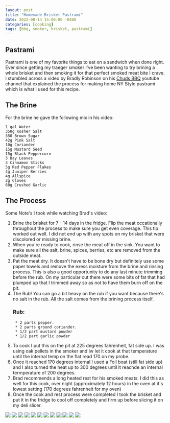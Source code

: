 ```yaml
---
layout: post
title: "Homemade Brisket Pastrami"
date: 2022-08-14 15:00:00 -0400
categories: [cooking]
tags: [bbq, smoker, brisket, pastrami]
---
```


## Pastrami

Pastrami is one of my favorite things to eat on a sandwich when done right. Ever since getting my traeger smoker I've been wanting to try brining a whole brisket and then smoking it for that perfect smoked meat bite I crave. I stumbled across a video by Bradly Robinson on his [Chuds BBQ](https://www.chudsbbq.com/all-recipes/ny-style-pastrami?rq=pastrami) youtube channel that explained the process for making home NY Style pastrami which is what I used for this recipe.  

## The Brine 
For the brine he gave the following mix in his video: 

    1 gal Water
    350g Kosher Salt
    350 Brown Sugar
    42g Pink Salt
    10g Coriander
    15g Mustard Seed
    15g Black Peppercorn
    3 Bay Leaves
    3 Cinnamon Sticks
    5g Red Pepper Flakes
    4g Juniper Berries
    4g Allspice
    2g Cloves
    60g Crushed Garlic

## The Process
Some Note's I took while watching Brad's video:
1. Brine the brisket for 7 - 14 days in the fridge. Flip the meat occationally throughout the process to make sure you get even coverage. This tip worked out well. I did not end up with any spots on my brisket that were discolored or missing brine. 
2. When you're ready to cook, rinse the meat off in the sink. You want to make sure all the salt, brine, spices, berries, etc are removed from the outside meat.
3. Pat the meat dry. It doesn't have to be bone dry but definitely use some paper towels and remove the exess moisture from the brine and rinsing process. This is also a good opportunity to do any last minute trimming before the rub. On my particular cut there were some bits of fat that had plumped up that I trimmed away so as not to have them burn off on the pit. 
4. The Rub! You can go a bit heavy on the rub if you want because there's no salt in the rub. All the salt comes from the brining process itself.
    ### Rub:
        * 2 parts pepper. 
        * 2 parts ground coriander.
        * 1/2 part mustard powder
        * 1/2 part garlic powder
5. To cook I put this on the pit at 225 degrees fahrenheit, fat side up. I was using oak pellets in the smoker and Iw let it cook at that temperature until the internal temp on the flat read 170 on my probe. 
6. Once it reached 170 degrees internal I used a Foil boat (still fat side up) and I also turned the heat up to 300 degrees  until it reachde an internal termperature of 200 degrees. 
7. Brad recommends a long heated rest for his smoked meats. I did this as well for this cook, over night (approximately 12 hours) in the oven at it's lowest setting (170 degrees fahrenheit for my oven)
8. Once the cook and rest process were completed I took the brisket and put it in the fridge to cool off completely and firm up before slicing it on my deli slicer. 

![](/assets/08142022/2022-08-14-homemade-pastrami-1.jpg) ![](/assets/08142022/2022-08-14-homemade-pastrami-2.jpg) 
![](/assets/08142022/2022-08-14-homemade-pastrami-3.jpg) ![](/assets/08142022/2022-08-14-homemade-pastrami-4.jpg) 
![](/assets/08142022/2022-08-14-homemade-pastrami-5.jpg) ![](/assets/08142022/2022-08-14-homemade-pastrami-6.jpg)
![](/assets/08142022/2022-08-14-homemade-pastrami-7.jpg) ![](/assets/08142022/2022-08-14-homemade-pastrami-8.jpg) 
![](/assets/08142022/2022-08-14-homemade-pastrami-9.jpg) ![](/assets/08142022/2022-08-14-homemade-pastrami-10.jpg) 
![](/assets/08142022/2022-08-14-homemade-pastrami-11.jpg) ![](/assets/08142022/2022-08-14-homemade-pastrami-12.jpg)